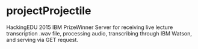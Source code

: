 # projectProjectile

HackingEDU 2015 IBM PrizeWinner
Server for receiving live lecture transcription .wav file,
processing audio, transcribing through IBM Watson, and serving via
GET request.


